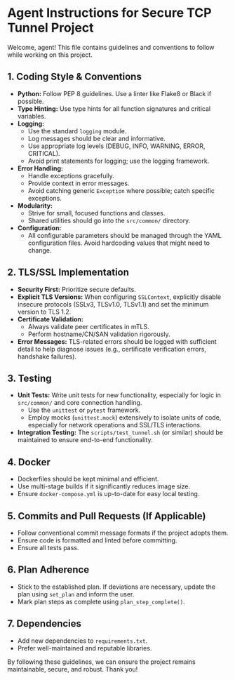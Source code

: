 # Agent Instructions for Secure TCP Tunnel Project

Welcome, agent! This file contains guidelines and conventions to follow while working on this project.

## 1. Coding Style & Conventions

*   **Python:** Follow PEP 8 guidelines. Use a linter like Flake8 or Black if possible.
*   **Type Hinting:** Use type hints for all function signatures and critical variables.
*   **Logging:**
    *   Use the standard `logging` module.
    *   Log messages should be clear and informative.
    *   Use appropriate log levels (DEBUG, INFO, WARNING, ERROR, CRITICAL).
    *   Avoid print statements for logging; use the logging framework.
*   **Error Handling:**
    *   Handle exceptions gracefully.
    *   Provide context in error messages.
    *   Avoid catching generic `Exception` where possible; catch specific exceptions.
*   **Modularity:**
    *   Strive for small, focused functions and classes.
    *   Shared utilities should go into the `src/common/` directory.
*   **Configuration:**
    *   All configurable parameters should be managed through the YAML configuration files. Avoid hardcoding values that might need to change.

## 2. TLS/SSL Implementation

*   **Security First:** Prioritize secure defaults.
*   **Explicit TLS Versions:** When configuring `SSLContext`, explicitly disable insecure protocols (SSLv3, TLSv1.0, TLSv1.1) and set the minimum version to TLS 1.2.
*   **Certificate Validation:**
    *   Always validate peer certificates in mTLS.
    *   Perform hostname/CN/SAN validation rigorously.
*   **Error Messages:** TLS-related errors should be logged with sufficient detail to help diagnose issues (e.g., certificate verification errors, handshake failures).

## 3. Testing

*   **Unit Tests:** Write unit tests for new functionality, especially for logic in `src/common/` and core connection handling.
    *   Use the `unittest` or `pytest` framework.
    *   Employ mocks (`unittest.mock`) extensively to isolate units of code, especially for network operations and SSL/TLS interactions.
*   **Integration Testing:** The `scripts/test_tunnel.sh` (or similar) should be maintained to ensure end-to-end functionality.

## 4. Docker

*   Dockerfiles should be kept minimal and efficient.
*   Use multi-stage builds if it significantly reduces image size.
*   Ensure `docker-compose.yml` is up-to-date for easy local testing.

## 5. Commits and Pull Requests (If Applicable)

*   Follow conventional commit message formats if the project adopts them.
*   Ensure code is formatted and linted before committing.
*   Ensure all tests pass.

## 6. Plan Adherence

*   Stick to the established plan. If deviations are necessary, update the plan using `set_plan` and inform the user.
*   Mark plan steps as complete using `plan_step_complete()`.

## 7. Dependencies

*   Add new dependencies to `requirements.txt`.
*   Prefer well-maintained and reputable libraries.

By following these guidelines, we can ensure the project remains maintainable, secure, and robust. Thank you!
